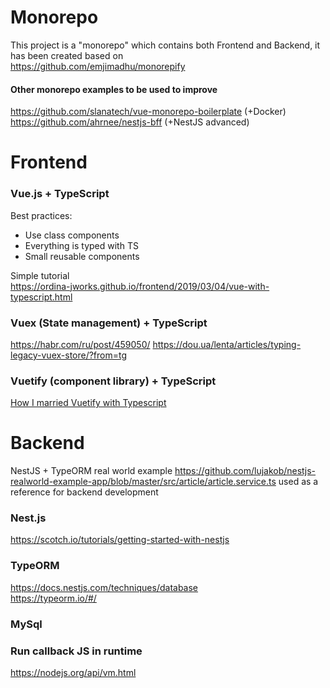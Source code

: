 # Monorepo
This project is a "monorepo" which contains both Frontend and Backend, it has been created based on  
https://github.com/emjimadhu/monorepify

#### Other monorepo examples to be used to improve
https://github.com/slanatech/vue-monorepo-boilerplate (+Docker)  
https://github.com/ahrnee/nestjs-bff (+NestJS advanced)  

# Frontend
### Vue.js + TypeScript
Best practices:  
* Use class components
* Everything is typed with TS
* Small reusable components

Simple tutorial  
https://ordina-jworks.github.io/frontend/2019/03/04/vue-with-typescript.html

### Vuex (State management) + TypeScript
https://habr.com/ru/post/459050/
https://dou.ua/lenta/articles/typing-legacy-vuex-store/?from=tg

### Vuetify (component library) + TypeScript
[How I married Vuetify with Typescript](https://medium.com/@attiewilly/how-i-married-vuetify-with-typescript-d6441dedd16)

# Backend
NestJS + TypeORM real world example
https://github.com/lujakob/nestjs-realworld-example-app/blob/master/src/article/article.service.ts
used as a reference for backend development
### Nest.js
https://scotch.io/tutorials/getting-started-with-nestjs
### TypeORM
https://docs.nestjs.com/techniques/database  
https://typeorm.io/#/
### MySql

### Run callback JS in runtime
https://nodejs.org/api/vm.html